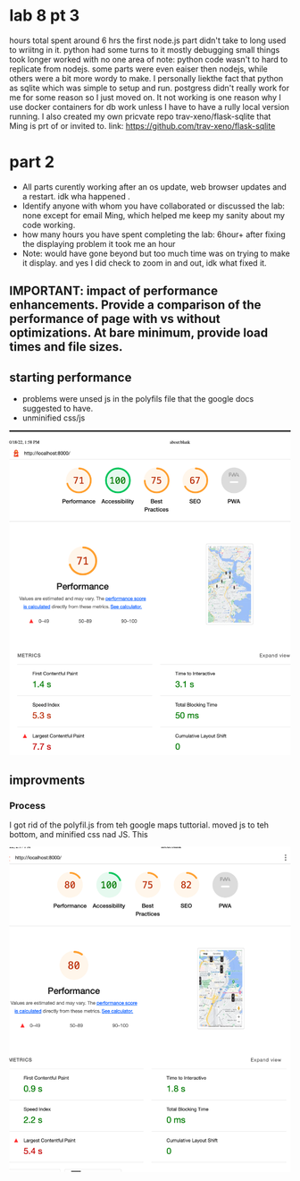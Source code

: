 # lab 8 pt 3
hours total spent around 6 hrs the first node.js part didn't take to long used to wriitng in it. python had some turns to it mostly debugging small things took longer
worked with no one
area of note: 
python code wasn't to hard to replicate from nodejs. 
some parts were even eaiser then nodejs, while others were a bit more wordy to make. 
I personally liekthe fact that python as sqlite which was simple to setup and run. postgress didn't really work for me for some reason so I just moved on. It not working is one reason why I use docker containers for db work unless I have to have a rully local version running.
I also created my own pricvate repo trav-xeno/flask-sqlite that Ming is prt of or invited to. link: https://github.com/trav-xeno/flask-sqlite



# part 2 
* All parts curently working after an os update, web browser updates and a restart. idk wha happened .
* Identify anyone with whom you have collaborated or discussed the lab: none except for email Ming, which helped me keep my sanity about my code working.
* how many hours you have spent completing the lab: 6hour+ after fixing the displaying problem it took me an hour  
* Note: would have gone beyond but too much time was on trying to make it display.  and yes I did check to zoom in and out, idk what fixed it.


## IMPORTANT: impact of performance enhancements. Provide a comparison of the performance of page with vs without optimizations. At bare minimum, provide load times and file sizes.


## starting performance
 * problems were unsed js in the polyfils file that the google docs suggested to have. 
 * unminified css/js

 ![starting lighthouse results](startingpoint.png)


## improvments
### Process 
I got rid of the polyfil.js from teh google maps tuttorial.
moved js to teh bottom, and minified css nad JS. This

![improved score](improved.png)